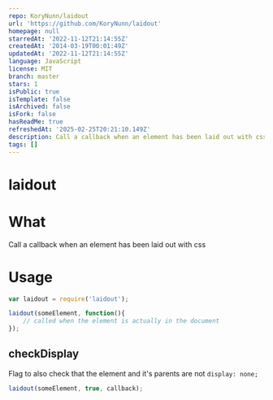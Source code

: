 ```yaml
---
repo: KoryNunn/laidout
url: 'https://github.com/KoryNunn/laidout'
homepage: null
starredAt: '2022-11-12T21:14:55Z'
createdAt: '2014-03-19T00:01:49Z'
updatedAt: '2022-11-12T21:14:55Z'
language: JavaScript
license: MIT
branch: master
stars: 1
isPublic: true
isTemplate: false
isArchived: false
isFork: false
hasReadMe: true
refreshedAt: '2025-02-25T20:21:10.149Z'
description: Call a callback when an element has been laid out with css
tags: []
---
```


laidout
=======

# What

Call a callback when an element has been laid out with css

# Usage

```javascript
var laidout = require('laidout');

laidout(someElement, function(){
    // called when the element is actually in the document
});
```

## checkDisplay

Flag to also check that the element and it's parents are not `display: none;`

```javascript
laidout(someElement, true, callback);
```
